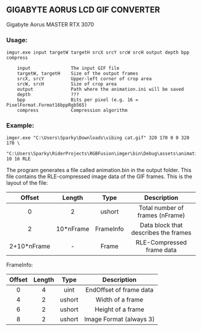 ﻿## GIGABYTE AORUS LCD GIF CONVERTER
Gigabyte Aorus MASTER RTX 3070

### Usage:
```
imgur.exe input targetW targetH srcX srcY srcW srcH output depth bpp compress

    input               The input GIF file
    targetW, targetH    Size of the output frames
    srcX, srcY          Upper-left corner of crop area
    srcW, srcH          Size of crop area
    output              Path where the animation.ini will be saved
    depth               ???
    bpp                 Bits per pixel (e.g. 16 = PixelFormat.Format16bppRgb565)
    compress            Compression algorithm
``` 

### Example:
```
imger.exe "C:\Users\Sparky\Downloads\vibing cat.gif" 320 170 0 0 320 170 \
    "C:\Users\Sparky\RiderProjects\RGBFusion\imger\bin\Debug\assets\animation.ini" 10 16 RLE
```

The program generates a file called animation.bin in the output folder. 
This file contains the RLE-compressed image data of the GIF frames. 
This is the layout of the file:

|    Offset   |   Length  |    Type   |              Description             |
|:-----------:|:---------:|:---------:|:------------------------------------:|
|      0      |     2     |   ushort  |    Total number of frames (nFrame)   |
|      2      | 10*nFrame | FrameInfo | Data block that describes the frames |
| 2+10*nFrame |     -     |   Frame   |       RLE-Compressed frame data      |

FrameInfo:

| Offset | Length |  Type  |       Description       |
|:------:|:------:|:------:|:-----------------------:|
|    0   |    4   |  uint  |   EndOffset of frame data  |
|    4   |    2   | ushort |     Width of a frame    |
|    6   |    2   | ushort |    Height of a frame    |
|    8   |    2   | ushort | Image Format (always 3) |